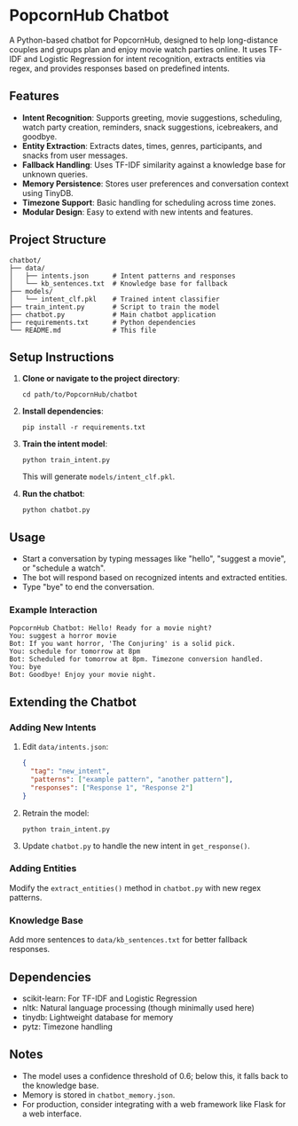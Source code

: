 # PopcornHub Chatbot

A Python-based chatbot for PopcornHub, designed to help long-distance couples and groups plan and enjoy movie watch parties online. It uses TF-IDF and Logistic Regression for intent recognition, extracts entities via regex, and provides responses based on predefined intents.

## Features

- **Intent Recognition**: Supports greeting, movie suggestions, scheduling, watch party creation, reminders, snack suggestions, icebreakers, and goodbye.
- **Entity Extraction**: Extracts dates, times, genres, participants, and snacks from user messages.
- **Fallback Handling**: Uses TF-IDF similarity against a knowledge base for unknown queries.
- **Memory Persistence**: Stores user preferences and conversation context using TinyDB.
- **Timezone Support**: Basic handling for scheduling across time zones.
- **Modular Design**: Easy to extend with new intents and features.

## Project Structure

```
chatbot/
├── data/
│   ├── intents.json      # Intent patterns and responses
│   └── kb_sentences.txt  # Knowledge base for fallback
├── models/
│   └── intent_clf.pkl    # Trained intent classifier
├── train_intent.py       # Script to train the model
├── chatbot.py            # Main chatbot application
├── requirements.txt      # Python dependencies
└── README.md             # This file
```

## Setup Instructions

1. **Clone or navigate to the project directory**:
   ```
   cd path/to/PopcornHub/chatbot
   ```

2. **Install dependencies**:
   ```
   pip install -r requirements.txt
   ```

3. **Train the intent model**:
   ```
   python train_intent.py
   ```
   This will generate `models/intent_clf.pkl`.

4. **Run the chatbot**:
   ```
   python chatbot.py
   ```

## Usage

- Start a conversation by typing messages like "hello", "suggest a movie", or "schedule a watch".
- The bot will respond based on recognized intents and extracted entities.
- Type "bye" to end the conversation.

### Example Interaction

```
PopcornHub Chatbot: Hello! Ready for a movie night?
You: suggest a horror movie
Bot: If you want horror, 'The Conjuring' is a solid pick.
You: schedule for tomorrow at 8pm
Bot: Scheduled for tomorrow at 8pm. Timezone conversion handled.
You: bye
Bot: Goodbye! Enjoy your movie night.
```

## Extending the Chatbot

### Adding New Intents

1. Edit `data/intents.json`:
   ```json
   {
     "tag": "new_intent",
     "patterns": ["example pattern", "another pattern"],
     "responses": ["Response 1", "Response 2"]
   }
   ```

2. Retrain the model:
   ```
   python train_intent.py
   ```

3. Update `chatbot.py` to handle the new intent in `get_response()`.

### Adding Entities

Modify the `extract_entities()` method in `chatbot.py` with new regex patterns.

### Knowledge Base

Add more sentences to `data/kb_sentences.txt` for better fallback responses.

## Dependencies

- scikit-learn: For TF-IDF and Logistic Regression
- nltk: Natural language processing (though minimally used here)
- tinydb: Lightweight database for memory
- pytz: Timezone handling

## Notes

- The model uses a confidence threshold of 0.6; below this, it falls back to the knowledge base.
- Memory is stored in `chatbot_memory.json`.
- For production, consider integrating with a web framework like Flask for a web interface.